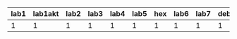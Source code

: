| lab1 | lab1akt | lab2 | lab3 | lab4 | lab5 | hex | lab6 | lab7 | debug7 | lab8/9 | lab10 |
|------|---------|------|------|------|------|-----|------|------|--------|--------|-------|
|    1 |       1 |    1 |    1 |    1 |    1 |   1 |    1 |    1 |      1 | pop    | ?     |
